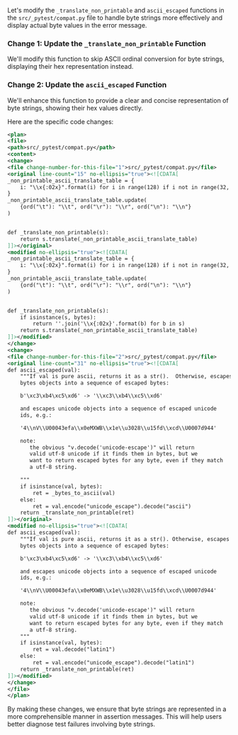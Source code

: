 Let's modify the `_translate_non_printable` and `ascii_escaped` functions in the `src/_pytest/compat.py` file to handle byte strings more effectively and display actual byte values in the error message.

### Change 1: Update the `_translate_non_printable` Function

We'll modify this function to skip ASCII ordinal conversion for byte strings, displaying their hex representation instead.

### Change 2: Update the `ascii_escaped` Function

We'll enhance this function to provide a clear and concise representation of byte strings, showing their hex values directly.

Here are the specific code changes:

```xml
<plan>
<file>
<path>src/_pytest/compat.py</path>
<content>
<change>
<file change-number-for-this-file="1">src/_pytest/compat.py</file>
<original line-count="15" no-ellipsis="true"><![CDATA[
_non_printable_ascii_translate_table = {
    i: "\\x{:02x}".format(i) for i in range(128) if i not in range(32, 127)
}
_non_printable_ascii_translate_table.update(
    {ord("\t"): "\\t", ord("\r"): "\\r", ord("\n"): "\\n"}
)


def _translate_non_printable(s):
    return s.translate(_non_printable_ascii_translate_table)
]]></original>
<modified no-ellipsis="true"><![CDATA[
_non_printable_ascii_translate_table = {
    i: "\\x{:02x}".format(i) for i in range(128) if i not in range(32, 127)
}
_non_printable_ascii_translate_table.update(
    {ord("\t"): "\\t", ord("\r"): "\\r", ord("\n"): "\\n"}
)


def _translate_non_printable(s):
    if isinstance(s, bytes):
        return ''.join('\\x{:02x}'.format(b) for b in s)
    return s.translate(_non_printable_ascii_translate_table)
]]></modified>
</change>
<change>
<file change-number-for-this-file="2">src/_pytest/compat.py</file>
<original line-count="31" no-ellipsis="true"><![CDATA[
def ascii_escaped(val):
    """If val is pure ascii, returns it as a str().  Otherwise, escapes
    bytes objects into a sequence of escaped bytes:

    b'\xc3\xb4\xc5\xd6' -> '\\xc3\\xb4\\xc5\\xd6'

    and escapes unicode objects into a sequence of escaped unicode
    ids, e.g.:

    '4\\nV\\U00043efa\\x0eMXWB\\x1e\\u3028\\u15fd\\xcd\\U0007d944'

    note:
       the obvious "v.decode('unicode-escape')" will return
       valid utf-8 unicode if it finds them in bytes, but we
       want to return escaped bytes for any byte, even if they match
       a utf-8 string.

    """
    if isinstance(val, bytes):
        ret = _bytes_to_ascii(val)
    else:
        ret = val.encode("unicode_escape").decode("ascii")
    return _translate_non_printable(ret)
]]></original>
<modified no-ellipsis="true"><![CDATA[
def ascii_escaped(val):
    """If val is pure ascii, returns it as a str(). Otherwise, escapes
    bytes objects into a sequence of escaped bytes:

    b'\xc3\xb4\xc5\xd6' -> '\\xc3\\xb4\\xc5\\xd6'

    and escapes unicode objects into a sequence of escaped unicode
    ids, e.g.:

    '4\\nV\\U00043efa\\x0eMXWB\\x1e\\u3028\\u15fd\\xcd\\U0007d944'

    note:
       the obvious "v.decode('unicode-escape')" will return
       valid utf-8 unicode if it finds them in bytes, but we
       want to return escaped bytes for any byte, even if they match
       a utf-8 string.
    """
    if isinstance(val, bytes):
        ret = val.decode("latin1")
    else:
        ret = val.encode("unicode_escape").decode("latin1")
    return _translate_non_printable(ret)
]]></modified>
</change>
</file>
</plan>
```

By making these changes, we ensure that byte strings are represented in a more comprehensible manner in assertion messages. This will help users better diagnose test failures involving byte strings.